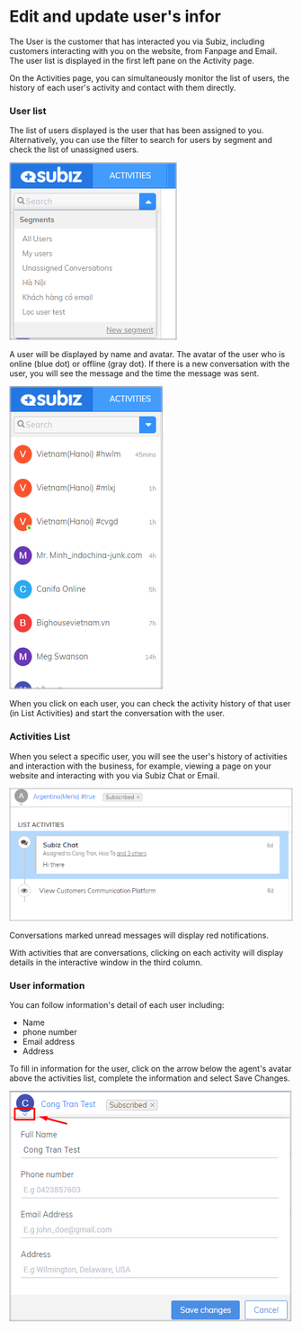 # Edit and update user's infor

The User is the customer that has interacted you via Subiz, including customers interacting with you on the website, from Fanpage and Email. The user list is displayed in the first left pane on the Activity page.

On the Activities page, you can simultaneously monitor the list of users, the history of each user's activity and contact with them directly.

### User list

The list of users displayed is the user that has been assigned to you. Alternatively, you can use the filter to search for users by segment and check the list of unassigned users.

![](../../.gitbook/assets/1%20%285%29.png)

A user will be displayed by name and avatar. The avatar of the user who is online \(blue dot\) or offline \(gray dot\). If there is a new conversation with the user, you will see the message and the time the message was sent.

![](../../.gitbook/assets/2%20%281%29.png)

When you click on each user, you can check the activity history of that user \(in List Activities\) and start the conversation with the user.

### Activities List 

When you select a specific user, you will see the user's history of activities and interaction with the business, for example, viewing a page on your website and interacting with you via Subiz Chat or Email.

![Activities List ](../../.gitbook/assets/3%20%284%29.png)

Conversations marked unread messages will display red notifications.

With activities that are conversations, clicking on each activity will display details in the interactive window in the third column.

### User information

You can follow information's detail of each user including:

* Name
* phone number
* Email address
* Address

To fill in information for the user, click on the arrow below the agent's avatar above the activities list, complete the information and select Save Changes.

![User information](../../.gitbook/assets/4%20%283%29.png)








